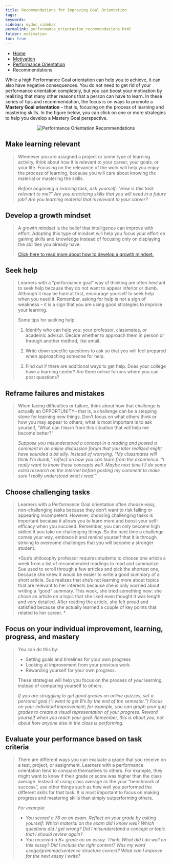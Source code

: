 ```yaml
---
title: Recommendations for Improving Goal Orientation
tags: 
keywords: 
sidebar: mydoc_sidebar
permalink: performance_orientation_recommendations.html
folder: motivation
toc: true
---
```


<ul class="breadcrumb">
    <li><a href="index.html">Home</a></li>
    <li><a href="motivation_overview.html">Motivation</a></li>
    <li><a href="performance_orientation.html">Performance Orientation</a></li>
    <li class="active">Recommendations</li>
</ul>

While a high Performance Goal orientation can help you to achieve, it can also have negative consequences. You do not need to get rid of your performance orientation completely, but you can boost your motivation by realizing that many other reasons that a person can have to learn. In these series of tips and recommendation, the focus is on ways to promote a **Mastery Goal orientation** – that is, focusing on the process of learning and mastering skills. In the figure below, you can click on one or more strategies to help you develop a Mastery Goal perspective.


<center><img src='images/performance_orientation_recommendations.png' alt='Performance Orientation Recommendations' /></center>

## Make learning relevant

> Whenever you are assigned a project or some type of learning activity, think about how it is relevant to your career, your goals, or your life. Focusing on the relevance of the work will help you enjoy the process of learning, because you will care about knowing the material or mastering the skills.
> 
> *Before beginning a learning task, ask yourself: “How is this task relevant to me?” Are you practicing skills that you will need in a future job? Are you learning material that is relevant to your career?*

## Develop a growth mindset

> A growth mindset is the belief that intelligence can improve with effort. Adopting this type of mindset will help you focus your effort on gaining skills and knowledge instead of focusing only on displaying the abilities you already have.
> 
> [Click here to read more about how to develop a growth mindset.](mindset.html)

## Seek help

> Learners with a “performance goal” way of thinking are often hesitant to seek help because they do not want to appear inferior or dumb. Although it may be hard at first, encourage yourself to seek help when you need it. Remember, asking for help is not a sign of weakness – it is a sign that you are using good strategies to improve your learning.
> 
> Some tips for seeking help:
> 
> 1.  Identify who can help you: your professor, classmates, or academic advisor. Decide whether to approach them in person or through another method, like email.
> 
> 2.  Write down specific questions to ask so that you will feel prepared when approaching someone for help.
> 
> 3.  Find out if there are additional ways to get help. Does your college have a learning center? Are there online forums where you can post questions?

## Reframe failures and mistakes

> When facing difficulties or failure, think about how that challenge is actually an OPPORTUNITY– that is, a challenge can be a stepping stone for learning new things. Don’t focus on what others think or how you may appear to others; what is most important is to ask yourself, “What can I learn from this situation that will help me become better?”
> 
> *Suppose you misunderstood a concept in a reading and posted a comment in an online discussion forum that you later realized might have sounded a bit silly. Instead of worrying, “My classmates will think I’m dumb,” reflect on how you can learn from the experience. “I really want to know these concepts well. Maybe next time I’ll do some extra research on the internet before posting my comment to make sure I really understood what I read.”*

## Choose challenging tasks

> Learners with a Performance Goal orientation often choose easy, non-challenging tasks because they don’t want to risk failing or appearing incompetent. However, choosing challenging tasks is important because it allows you to learn more and boost your self-efficacy when you succeed. Remember, you can only become high skilled if you take on challenging things. So the next time a challenge comes your way, embrace it and remind yourself that it is through striving to overcome challenges that you will become a stronger student.
> 
> *Sue’s philosophy professor requires students to choose one article a week from a list of recommended readings to read and summarize. Sue used to scroll through a few articles and pick the shortest one, because she knew it would be easier to write a good summary of a short article. Sue realizes that she’s not learning more about topics that are relevant to her interests because she is only worried about writing a “good” summary. This week, she tried something new: she chose an article on a topic that she liked even thought it was length and very detailed. After reading the article, she felt proud and satisfied because she actually learned a couple of key points that related to her career. *

## Focus on your individual improvement, learning, progress, and mastery

> You can do this by:
> 
> * Setting goals and timelines for your own progress
> * Looking at improvement from your previous work
> * Rewarding yourself for your own progress.
> 
> These strategies will help you focus on the process of *your* learning, instead of comparing yourself to others.
>  
> *If you are struggling to get good grades on online quizzes, set a personal goal (“I want to get B’s by the end of the semester.”) Focus on your individual improvement; for example, you can graph your quiz grades to create a visual representation of your progress. Reward yourself when you reach your goal. Remember, this is about you, not about how anyone else in the class is performing.*

## Evaluate your performance based on task criteria

> There are different ways you can evaluate a grade that you receive on a test, project, or assignment. Learners with a performance orientation tend to compare themselves to others. For example, they might want to know if their grade or score was higher than the class average. Instead of using class average as the your “benchmark of success”, use other things such as how well you performed the different skills for that task. It is most important to focus on making progress and mastering skills than simply outperforming others.
> 
> *For example:*
> * *You scored a 78 on an exam. Reflect on your grade by asking yourself: Which material on the exam did I know well? Which questions did I get wrong? Did I misunderstand a concept or topic that I should review again?*
> * *You received a B+ grade on an essay. Think: What did I do well on this essay? Did I include the right content? Was my word usage/grammar/sentence structure correct? What can I improve for the next essay I write?*


